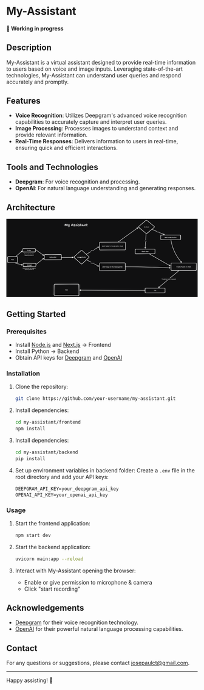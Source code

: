 # My-Assistant
#### 🚨 Working in progress 

## Description

My-Assistant is a virtual assistant designed to provide real-time information to users based on voice and image inputs. Leveraging state-of-the-art technologies, My-Assistant can understand user queries and respond accurately and promptly.

## Features

- **Voice Recognition**: Utilizes Deepgram's advanced voice recognition capabilities to accurately capture and interpret user queries.
- **Image Processing**: Processes images to understand context and provide relevant information.
- **Real-Time Responses**: Delivers information to users in real-time, ensuring quick and efficient interactions.

## Tools and Technologies

- **Deepgram**: For voice recognition and processing.
- **OpenAI**: For natural language understanding and generating responses.

## Architecture

![My-Assistant Architecture](my-assistant.png)

## Getting Started

### Prerequisites

- Install [Node.js](https://nodejs.org/) and [Next.js](https://nextjs.org/) -> Frontend 
- Install Python -> Backend
- Obtain API keys for [Deepgram](https://deepgram.com/) and [OpenAI](https://openai.com/)

### Installation

1. Clone the repository:
    ```bash
    git clone https://github.com/your-username/my-assistant.git
    ```

2. Install dependencies:
    ```bash
    cd my-assistant/frontend
    npm install
    ```

3. Install dependencies:
    ```bash
    cd my-assistant/backend
    pip install
    ```

4. Set up environment variables in backend folder:
    Create a `.env` file in the root directory and add your API keys:
    ```
    DEEPGRAM_API_KEY=your_deepgram_api_key
    OPENAI_API_KEY=your_openai_api_key
    ```

### Usage

1. Start the frontend application:
    ```bash
    npm start dev
    ```

2. Start the backend application:
    ```bash
    uvicorn main:app --reload
    ```

2. Interact with My-Assistant opening the browser:
    - Enable or give permission to microphone & camera
    - Click "start recording"

## Acknowledgements

- [Deepgram](https://deepgram.com/) for their voice recognition technology.
- [OpenAI](https://openai.com/) for their powerful natural language processing capabilities.

## Contact

For any questions or suggestions, please contact [josepaulct@gmail.com](mailto:josepaulct@gmail.com).

---

Happy assisting! 🚀
